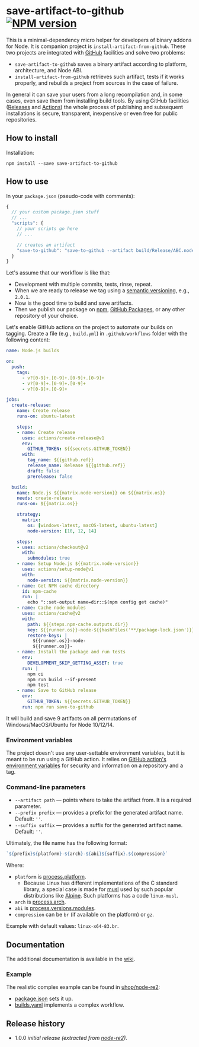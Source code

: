 # save-artifact-to-github [![NPM version][npm-img]][npm-url]

[npm-img]: https://img.shields.io/npm/v/save-artifact-to-github.svg
[npm-url]: https://npmjs.org/package/save-artifact-to-github

This is a minimal-dependency micro helper for developers of binary addons for Node.
It is companion project is `install-artifact-from-github`.
These two projects are integrated with [GitHub](https://github.com/) facilities and solve two problems:

* `save-artifact-to-github` saves a binary artifact according to platform, architecture, and Node ABI.
* `install-artifact-from-github` retrieves such artifact, tests if it works properly, and rebuilds a project from sources in the case of failure.

In general it can save your users from a long recompilation and, in some cases, even save them from installing build tools.
By using GitHub facilities ([Releases](https://docs.github.com/en/github/administering-a-repository/about-releases)
and [Actions](https://github.com/features/actions)) the whole process of publishing and subsequent installations is secure,
transparent, inexpensive or even free for public repositories.

## How to install

Installation:

```
npm install --save save-artifact-to-github
```

## How to use

In your `package.json` (pseudo-code with comments):

```js
{
  // your custom package.json stuff
  // ...
  "scripts": {
    // your scripts go here
    // ...

    // creates an artifact
    "save-to-github": "save-to-github --artifact build/Release/ABC.node",
  }
}
```

Let's assume that our workflow is like that:

* Development with multiple commits, tests, rinse, repeat.
* When we are ready to release we tag using a [semantic versioning](https://semver.org/), e.g., `2.0.1`.
* Now is the good time to build and save artifacts.
* Then we publish our package on [npm](https://www.npmjs.com/), [GitHub Packages](https://github.com/features/packages),
  or any other repository of your choice.

Let's enable GitHub actions on the project to automate our builds on tagging.
Create a file (e.g., `build.yml`) in `.github/workflows` folder with the following content:

```yml
name: Node.js builds

on:
  push:
    tags:
      - v?[0-9]+.[0-9]+.[0-9]+.[0-9]+
      - v?[0-9]+.[0-9]+.[0-9]+
      - v?[0-9]+.[0-9]+

jobs:
  create-release:
    name: Create release
    runs-on: ubuntu-latest

    steps:
    - name: Create release
      uses: actions/create-release@v1
      env:
        GITHUB_TOKEN: ${{secrets.GITHUB_TOKEN}}
      with:
        tag_name: ${{github.ref}}
        release_name: Release ${{github.ref}}
        draft: false
        prerelease: false

  build:
    name: Node.js ${{matrix.node-version}} on ${{matrix.os}}
    needs: create-release
    runs-on: ${{matrix.os}}

    strategy:
      matrix:
        os: [windows-latest, macOS-latest, ubuntu-latest]
        node-version: [10, 12, 14]

    steps:
    - uses: actions/checkout@v2
      with:
        submodules: true
    - name: Setup Node.js ${{matrix.node-version}}
      uses: actions/setup-node@v1
      with:
        node-version: ${{matrix.node-version}}
    - name: Get NPM cache directory
      id: npm-cache
      run: |
        echo "::set-output name=dir::$(npm config get cache)"
    - name: Cache node modules
      uses: actions/cache@v2
      with:
        path: ${{steps.npm-cache.outputs.dir}}
        key: ${{runner.os}}-node-${{hashFiles('**/package-lock.json')}}
        restore-keys: |
          ${{runner.os}}-node-
          ${{runner.os}}-
    - name: Install the package and run tests
      env:
        DEVELOPMENT_SKIP_GETTING_ASSET: true
      run: |
        npm ci
        npm run build --if-present
        npm test
    - name: Save to GitHub release
      env:
        GITHUB_TOKEN: ${{secrets.GITHUB_TOKEN}}
      run: npm run save-to-github
```

It will build and save 9 artifacts on all permutations of Windows/MacOS/Ubuntu for Node 10/12/14.

### Environment variables

The project doesn't use any user-settable environment variables, but
it is meant to be run using a GitHub action. It relies on
[GitHub action's environment variables](https://docs.github.com/en/actions/configuring-and-managing-workflows/using-environment-variables)
for security and information on a repository and a tag.

### Command-line parameters

* `--artifact path` &mdash; points where to take the artifact from. It is a required parameter.
* `--prefix prefix` &mdash; provides a prefix for the generated artifact name. Default: `''`.
* `--suffix suffix` &mdash; provides a suffix for the generated artifact name. Default: `''`.

Ultimately, the file name has the following format:

```js
`${prefix}${platform}-${arch}-${abi}${suffix}.${compression}`
```

Where:

* `platform` is [process.platform](https://nodejs.org/api/process.html#process_process_platform).
  * Because Linux has different implementations of the C standard library, a special case is made for
    [musl](https://musl.libc.org/) used by such popular distributions like [Alpine](https://alpinelinux.org/).
    Such platforms has a code `linux-musl`.
* `arch` is [process.arch](https://nodejs.org/api/process.html#process_process_arch).
* `abi` is [process.versions.modules](https://nodejs.org/api/process.html#process_process_versions).
* `compression` can be `br` (if available on the platform) or `gz`.

Example with default values: `linux-x64-83.br`.

## Documentation

The additional documentation is available in the [wiki](https://github.com/uhop/save-artifact-to-github/wiki).

### Example

The realistic complex example can be found in [uhop/node-re2](https://github.com/uhop/node-re2):

* [package.json](https://github.com/uhop/node-re2/blob/master/package.json) sets it up.
* [builds.yaml](https://github.com/uhop/node-re2/blob/master/.github/workflows/build.yml) implements a complex workflow.

## Release history

- 1.0.0 *initial release (extracted from [node-re2](https://github.com/uhop/node-re2)).*
